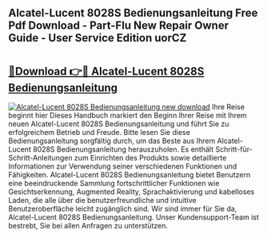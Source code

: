 ## Alcatel-Lucent 8028S Bedienungsanleitung Free Pdf Download - Part-FIu New Repair Owner Guide - User Service Edition uorCZ

# <h2><a href="http://df4wm5.blite.top/?on=Alcatel-Lucent+8028S+Bedienungsanleitung">🔗Download 👉🔴 Alcatel-Lucent 8028S Bedienungsanleitung</a></h2>

[![Alcatel-Lucent 8028S Bedienungsanleitung new download](https://i.imgur.com/lujVjoI.png)](http://df4wm5.blite.top/?on=Alcatel-Lucent+8028S+Bedienungsanleitung)
Ihre Reise beginnt hier Dieses Handbuch markiert den Beginn Ihrer Reise mit Ihrem neuen Alcatel-Lucent 8028S Bedienungsanleitung und führt Sie zu erfolgreichem Betrieb und Freude. Bitte lesen Sie diese Bedienungsanleitung sorgfältig durch, um das Beste aus Ihrem Alcatel-Lucent 8028S Bedienungsanleitung herauszuholen. Es enthält Schritt-für-Schritt-Anleitungen zum Einrichten des Produkts sowie detaillierte Informationen zur Verwendung seiner verschiedenen Funktionen und Fähigkeiten. Alcatel-Lucent 8028S Bedienungsanleitung bietet Benutzern eine beeindruckende Sammlung fortschrittlicher Funktionen wie Gesichtserkennung, Augmented Reality, Sprachaktivierung und kabelloses Laden, die alle über die benutzerfreundliche und intuitive Benutzeroberfläche leicht zugänglich sind. Wir sind immer für Sie da, Alcatel-Lucent 8028S Bedienungsanleitung. Unser Kundensupport-Team ist bestrebt, Sie bei allen Anfragen zu unterstützen.
